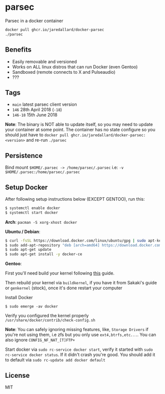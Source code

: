 # parsec

Parsec in a docker container 


```bash
docker pull ghcr.io/jaredallard/docker-parsec
./parsec
```

## Benefits

* Easily removable and versioned
* Works on ALL linux distros that can run Docker (even Gentoo)
* Sandboxed (remote connects to X and Pulseaudio)
* ???

## Tags

* `main` latest parsec client version
* `146` 28th April 2018 (`-18`)
* `146-18` 15th June 2018

**Note**: The binary is NOT able to update itself, so you may need to update
your container at some point. The container has no state configure so you should
just have to `docker pull ghcr.io/jaredallard/docker-parsec:<version>` and re-run `./parsec`

## Persistence

Bind mount `$HOME/.parsec -> /home/parsec/.parsec` i.e: `-v $HOME/.parsec:/home/parsec/.parsec`

## Setup Docker

After following setup instructions below (EXCEPT GENTOO), run this:

```bash
$ systemctl enable docker
$ systemctl start docker
```

**Arch**: `pacman -S xorg-xhost docker`

**Ubuntu / Debian**:

```bash
$ curl -fsSL https://download.docker.com/linux/ubuntu/gpg | sudo apt-key add -
$ sudo add-apt-repository "deb [arch=amd64] https://download.docker.com/linux/ubuntu $(lsb_release -cs) stable"
$ sudo apt-get update
$ sudo apt-get install -y docker-ce
```

**Gentoo**:

First you'll need build your kernel following [this](https://wiki.gentoo.org/wiki/Docker) guide.

Then rebuild your kernel via `buildkernel`, if you have it from Sakaki's guide or `genkernel` (stock), once it's
done restart your computer

Install Docker

```
$ sudo emerge -av docker
```

Verify you configured the kernel properly `/usr/share/docker/contrib/check-config.sh`

**Note**: You can safely ignoring missing features, like, `Storage Drivers` if you're not using them,
i.e zfs but you only use `ext4,btrfs,etc...`. You can also ignore `CONFIG_NF_NAT_[T]FTP+`

Start docker via `sudo rc-service docker start`, verify it started with `sudo rc-service docker status`.
If it didn't crash you're good. You should add it to default via `sudo rc-update add docker default`

## License 

MIT
